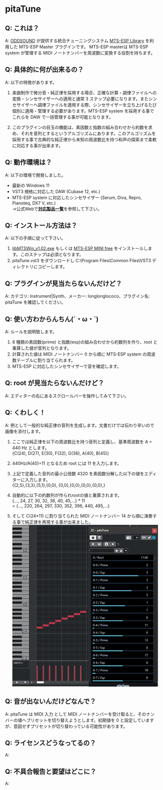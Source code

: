 # pitaTune

## Q: これは？
A: [ODDSOUND](https://oddsound.com) が提供する統合チューニングシステム [MTS-ESP Library](https://github.com/ODDSound/MTS-ESP) を利用した MTS-ESP Master プラグインです。
MTS-ESP masterは MTS-ESP system が管理する MIDI ノートナンバーを周波数に変換する役割を持ちます。

## Q: 具体的に何が出来るの？
A: 以下の特徴があります。
1. 楽曲制作で微分音・純正律を採用する場合、正確な計算・調律ファイルへの変換・シンセサイザーへの適用と通常 3 ステップ必要になります。またシンセサイザーへ調律ファイルを適用する際、シンセサイザーを立ち上げるたび個別に適用・管理する必要があります。MTS-ESP system を採用する事でこれらを DAW で一括管理する事が可能となります。

2. このプラグインの目玉の機能は、素因数と指数の組み合わせから約数を求め、それを音列とするというアルゴリズムにあります。このアルゴリズムを採用する事で古典的な純正律から未知の周波数比を持つ和声の探索まで柔軟に対応する事が出来ます。

## Q: 動作環境は？
A: 以下の環境で開発しました。
- 最新の Windows 11
- VST3 規格に対応した DAW (Cubase 12, etc.)
- MTS-ESP system に対応したシンセサイザー (Serum, Diva, Repro, Pianoteq, DX7 V, etc.)  
→公式Webで[**対応製品一覧**](https://oddsound.com/usingmtsesp.php)を参照して下さい。

## Q: インストール方法は？
A: 以下の手順に従って下さい。
1. [libMTSWin_v1.02.exe](https://github.com/ODDSound/MTS-ESP/tree/main/libMTS/Win) もしくは [MTS-ESP MINI free](https://oddsound.com/mtsespmini.php) をインストールします。このステップは必須となります。
2. pitaTune.vst3 をダウンロードし C:\Program Files\Common Files\VST3 ディレクトリにコピーします。

## Q: プラグインが見当たらないんだけど？
A: カテゴリ: Instrument|Synth、メーカー: longlonglococo、プラグイン名: pitaTune を確認してください。

## Q: 使い方わからんちん(´・ω・`)
A: ルールを説明致します。
1. 8 種類の素因数(prime) と指数(exp)の組み合わせから約数列を作り、root と乗算した値が音列となります。
2. 計算された値は MIDI ノートナンバー 0 から順に MTS-ESP system の周波数テーブルに割り当てられます。
3. MTS-ESP に対応したシンセサイザーで音を確認します。

## Q: root が見当たらないんだけど？
A: エディターの右にあるスクロールバーを操作してみて下さい。

## Q: くわしく！
A: 例として一般的な純正律の音列を生成します。文書だけでは伝わり辛いので画像を添付します。

1. ここでは純正律を以下の周波数比を持つ音列と定義し、基準周波数を A = 440 Hz とします。  
{C(24), D(27), E(30), F(32), G(36), A(40), B(45)} 

2. 440Hz/A(40)=11 となるため root には 11 を入力します。

3. 上記で定義した音列の最小公倍数 4320 を素因数分解した以下の値をエディターに入力します。  
{{2,5},{3,3},{5,1},{0,0},  {0,0},{0,0},{0,0},{0,0},}

4. 自動的に以下の約数列が作られrootの値と乗算されます。  
{..., 24, 27, 30, 32, 36, 40, 45,...} * 11  
= {..., 220, 264, 297, 330, 352, 396, 440, 495,...}

5. そして C(24*11) に割り当てられた MIDI ノートナンバー 14 から順に演奏する事で純正律を再現する事が出来ました。
![サンプル画像](example.png)

## Q: 音が出ないんだけどなんで？
A: pitaTune は MIDI 入力 として MIDI ノートナンバーを受け取ると、そのナンバーの値へプリセットを切り替えようとします。初期値を 0 と設定していますが、意図せずプリセットが切り替わっている可能性があります。

## Q: ライセンスどうなってるの？
A: 

## Q: 不具合報告と要望はどこに？
A: 
